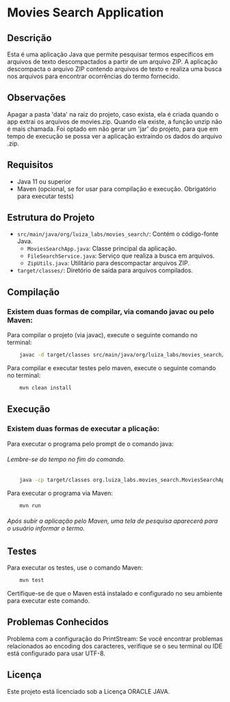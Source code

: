 # Movies Search Application

## Descrição

Esta é uma aplicação Java que permite pesquisar termos específicos em arquivos de texto descompactados a partir de um arquivo ZIP. A aplicação descompacta o arquivo ZIP contendo arquivos de texto e realiza uma busca nos arquivos para encontrar ocorrências do termo fornecido.

## Observações

Apagar a pasta 'data' na raiz do projeto, caso exista, ela é criada quando o app extrai os arquivos de movies.zip. Quando ela existe, a função unzip não é mais chamada.
Foi optado em não gerar um 'jar' do projeto, para que em tempo de execução se possa ver a aplicação extraindo os dados do arquivo .zip.

## Requisitos

- Java 11 ou superior
- Maven (opcional, se for usar para compilação e execução. Obrigatório para executar tests)

## Estrutura do Projeto

- `src/main/java/org/luiza_labs/movies_search/`: Contém o código-fonte Java.
    - `MoviesSearchApp.java`: Classe principal da aplicação.
    - `FileSearchService.java`: Serviço que realiza a busca em arquivos.
    - `ZipUtils.java`: Utilitário para descompactar arquivos ZIP.
- `target/classes/`: Diretório de saída para arquivos compilados.

## Compilação

### Existem duas formas de compilar, via comando javac ou pelo Maven:

Para compilar o projeto (via javac), execute o seguinte comando no terminal:

```sh
    javac -d target/classes src/main/java/org/luiza_labs/movies_search/*.java
```

Para compilar e executar testes pelo maven, execute o seguinte comando no terminal:

```sh
    mvn clean install
```

## Execução

### Existem duas formas de executar a plicação:

Para executar o programa pelo prompt de o comando java:
###### Lembre-se do tempo no fim do comando.

```sh
    java -cp target/classes org.luiza_labs.movies_search.MoviesSearchApp "john"
```

Para executar o programa via Maven:

```sh
    mvn run
```

###### Após subir a aplicação pelo Maven, uma tela de pesquisa aparecerá para o usuário informar o termo.

## Testes

Para executar os testes, use o comando Maven:

```sh
    mvn test
```
Certifique-se de que o Maven está instalado e configurado no seu ambiente para executar este comando.

## Problemas Conhecidos

Problema com a configuração do PrintStream: Se você encontrar problemas relacionados ao encoding dos caracteres, verifique se o seu terminal ou IDE está configurado para usar UTF-8.

## Licença

Este projeto está licenciado sob a Licença ORACLE JAVA.
